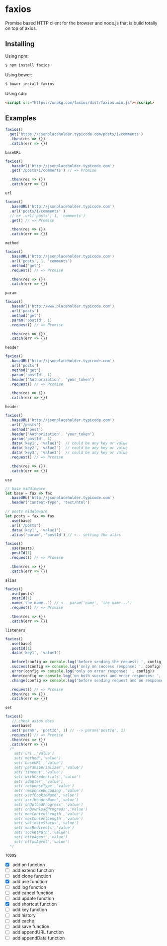 # faxios

<!---
[![npm version](https://img.shields.io/npm/v/faxios.svg?style=flat-square)](https://www.npmjs.org/package/faxios)
[![build status](https://img.shields.io/travis/faxios/faxios.svg?style=flat-square)](https://travis-ci.org/faxios/faxios)
[![code coverage](https://img.shields.io/coveralls/mzabriskie/faxios.svg?style=flat-square)](https://coveralls.io/r/mzabriskie/faxios)
[![npm downloads](https://img.shields.io/npm/dm/faxios.svg?style=flat-square)](http://npm-stat.com/charts.html?package=faxios)
[![gitter chat](https://img.shields.io/gitter/room/mzabriskie/faxios.svg?style=flat-square)](https://gitter.im/mzabriskie/faxios)
--->

Promise based HTTP client for the browser and node.js that is build totally on top of axios.

<!---
## Features

* Make [XMLHttpRequests](https://developer.mozilla.org/en-US/docs/Web/API/XMLHttpRequest) from the browser
* Make [http](http://nodejs.org/api/http.html) requests from node.js
* Supports the [Promise](https://developer.mozilla.org/en-US/docs/Web/JavaScript/Reference/Global_Objects/Promise) API
* Intercept request and response
* Transform request and response data
* Cancel requests
* Automatic transforms for JSON data
* Client side support for protecting against [XSRF](http://en.wikipedia.org/wiki/Cross-site_request_forgery)

## Browser Support

| ![Chrome](https://raw.github.com/alrra/browser-logos/master/src/chrome/chrome_48x48.png) | ![Firefox](https://raw.github.com/alrra/browser-logos/master/src/firefox/firefox_48x48.png) | ![Safari](https://raw.github.com/alrra/browser-logos/master/src/safari/safari_48x48.png) | ![Opera](https://raw.github.com/alrra/browser-logos/master/src/opera/opera_48x48.png) | ![Edge](https://raw.github.com/alrra/browser-logos/master/src/edge/edge_48x48.png) | ![IE](https://raw.github.com/alrra/browser-logos/master/src/archive/internet-explorer_9-11/internet-explorer_9-11_48x48.png) |
| ---------------------------------------------------------------------------------------- | ------------------------------------------------------------------------------------------- | ---------------------------------------------------------------------------------------- | ------------------------------------------------------------------------------------- | ---------------------------------------------------------------------------------- | ---------------------------------------------------------------------------------------------------------------------------- |
| Latest ✔                                                                                 | Latest ✔                                                                                    | Latest ✔                                                                                 | Latest ✔                                                                              | Latest ✔                                                                           | 8+ ✔                                                                                                                         |

[![Browser Matrix](https://saucelabs.com/open_sauce/build_matrix/faxios.svg)](https://saucelabs.com/u/faxios)

--->

## Installing

Using npm:

```bash
$ npm install faxios
```

Using bower:

```bash
$ bower install faxios
```

Using cdn:

```html
<script src="https://unpkg.com/faxios/dist/faxios.min.js"></script>
```

## Examples

```js
faxios()
 .get('https://jsonplaceholder.typicode.com/posts/1/comments')
  .then(res => {})
  .catch(err => {})
```

`baseURL`

```js
faxios()
  .baseUrl('http://jsonplaceholder.typicode.com')
  .get('/posts/1/comments') // => Promise

  .then(res => {})
  .catch(err => {})
```

`url`

```js
faxios()
  .baseURL('http://jsonplaceholder.typicode.com')
  .url('posts/1/comments' )
  // or .url('posts', 1, 'comments')
  .get() // => Promise

  .then(res => {})
  .catch(err => {})


```

`method`

```js
faxios()
  .baseURL('http://jsonplaceholder.typicode.com')
  .url('posts', 1, 'comments')
  .method('get')
  .request() // => Promise

  .then(res => {})
  .catch(err => {})
```



`param`

```js
faxios()
  .baseUrl('http://www.placeholder.typicode.com')
  .url('posts')
  .method('get')
  .param('postId', 1)
  .request() // => Promise

  .then(res => {})
  .catch(err => {})
```

`header`

```js
faxios()
  .baseURL('http://jsonplaceholder.typicode.com')
  .url('posts')
  .method('get')
  .param('postId', 1)
  .header('Authorization', 'your_token')
  .request() // => Promise

  .then(res => {})
  .catch(err => {})
```



`header`

```js
faxios()
  .baseURL('http://jsonplaceholder.typicode.com')
  .url('/posts')
  .method('post')
  .header('Authorization', 'your_token')
  .param('postId', 1)
  .data('key1', 'value1')  // could be any key or value
  .data('key2', 'value2')  // could be any key or value
  .data('key3', 'value3')  // could be any key or value
  .request() // => Promise

  .then(res => {})
  .catch(err => {})
```

`use`

```js
// base middleware
let base = fax => fax
  .baseURL('http://jsonplaceholder.typicode.com')
  .header('Content-Type', 'text/html')

// posts middleware
let posts = fax => fax
  .use(base)
  .url('/posts')
  .data('key1', 'value1')
  .alias('param', 'postId') // <-- setting the alias

faxios()
  .use(posts)
  .postId(1)
  .request() // => Promise

  .then(res => {})
  .catch(err => {})
```

`alias`

```js
faxios()
  .use(posts)
  .postId(1)
  .name('the name..') // <-- param('name', 'the name...')
  .request() // => Promise

  .then(res => {})
  .catch(err => {})
```

`listeners`
```js
faxios()
  .use(base)
  .postId(1)
  .data('key1', 'value1')

  .before(config => console.log('before sending the request: ', config))
  .success(config => console.log('only on success response: ', config))
  .error(config => console.log('only on error response: ', config))
  .done(config => console.log('on both success and error responses: ', config))
  .change(config => console.log('before sending request and on response: ', config))

  .request() // => Promise
  .then(res => {})
  .catch(err => {})
```

`set`

```js
faxios()
   // check axios docs
  .use(base)
  .set('param', 'postId', 1) // --> param('postId', 1)
  .request() // => Promise
  .then(res => {})
  .catch(err => {})
  /*
    set('url','value')
    set('method','value')
    set('baseURL','value')
    set('paramsSerializer','value')
    set('timeout','value')
    set('withCredentials','value')
    set('adapter','value')
    set('responseType','value')
    set('responseEncoding','value')
    set('xsrfCookieName','value')
    set('xsrfHeaderName','value')
    set('onUploadProgress','value')
    set('onDownloadProgress','value')
    set('maxContentLength','value')
    set('maxContentLength','value')
    set('validateStatus','value')
    set('maxRedirects','value')
    set('socketPath','value')
    set('httpAgent','value')
    set('httpsAgent','value')
  */
```


`TODOS`
- [x] add on function
- [ ] add extend function
- [ ] add clone function
- [x] add use function
- [ ] add log function
- [ ] add cancel function
- [ ] add update function
- [x] add shortcut function
- [ ] add key function
- [ ] add history
- [ ] add cache
- [ ] add save function
- [ ] add appendURL function
- [ ] add appendData function
